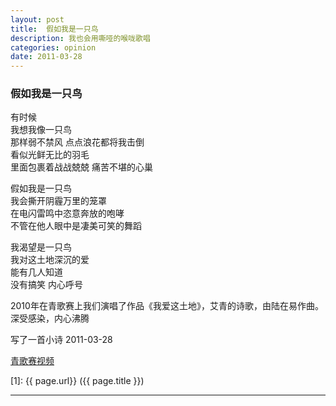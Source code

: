```yaml
---
layout: post
title:  假如我是一只鸟
description: 我也会用嘶哑的喉咙歌唱 
categories: opinion
date: 2011-03-28
--- 
```


### 假如我是一只鸟


有时候  
我想我像一只鸟  
那样弱不禁风 点点浪花都将我击倒  
看似光鲜无比的羽毛  
里面包裹着战战兢兢 痛苦不堪的心巢  

假如我是一只鸟  
我会撕开阴霾万里的笼罩    
在电闪雷鸣中恣意奔放的咆哮   
不管在他人眼中是凄美可笑的舞蹈 

我渴望是一只鸟  
我对这土地深沉的爱  
能有几人知道  
没有搞笑 内心呼号


2010年在青歌赛上我们演唱了作品《我爱这土地》，艾青的诗歌，由陆在易作曲。
深受感染，内心沸腾

写了一首小诗
2011-03-28



[青歌赛视频](http://tv.cntv.cn/video/C17742/a4471ceb41624dfe463cd190c8a99ba1)


[SunurDy]:    http://sunurdy.github.io/  "江行的晨暮"
[1]:    {{ page.url}}  ({{ page.title }})

------